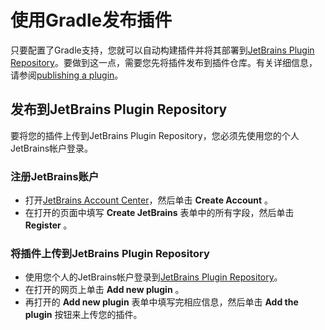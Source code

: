 # 使用Gradle发布插件
只要配置了Gradle支持，您就可以自动构建插件并将其部署到[JetBrains Plugin Repository](http://plugins.jetbrains.com/)。要做到这一点，需要您先将插件发布到插件仓库。有关详细信息，请参阅[publishing a plugin](http://www.jetbrains.org/intellij/sdk/docs/basics/getting_started/publishing_plugin.html)。

## 发布到JetBrains Plugin Repository
要将您的插件上传到JetBrains Plugin Repository，您必须先使用您的个人JetBrains帐户登录。

### **注册JetBrains账户**
- 打开[JetBrains Account Center](https://account.jetbrains.com/)，然后单击 **Create Account** 。   
- 在打开的页面中填写 **Create JetBrains** 表单中的所有字段，然后单击 **Register** 。

### **将插件上传到JetBrains Plugin Repository**  
-  使用您个人的JetBrains帐户登录到[JetBrains Plugin Repository](https://plugins.jetbrains.com/author/me)。
-  在打开的网页上单击 **Add new plugin** 。  
- 再打开的 **Add new plugin** 表单中填写完相应信息，然后单击  **Add the plugin** 按钮来上传您的插件。
